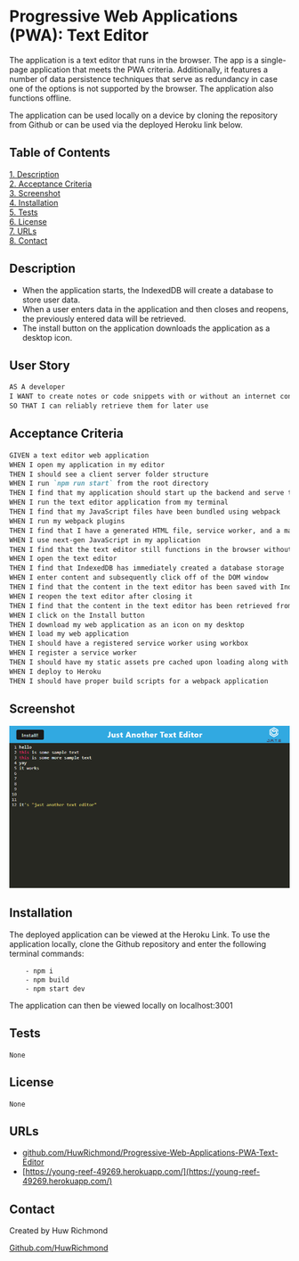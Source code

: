 # Progressive Web Applications (PWA): Text Editor

The application is a text editor that runs in the browser. The app is a single-page application that meets the PWA criteria. Additionally, it features a number of data persistence techniques that serve as redundancy in case one of the options is not supported by the browser. The application also functions offline.

The application can be used locally on a device by cloning the repository from Github or can be used via the deployed Heroku link below.

 ## Table of Contents  
[1. Description](#Description)  
[2. Acceptance Criteria](#Acceptance-Criteria)  
[3. Screenshot](#Screenshot)  
[4. Installation](#Installation)  
[5. Tests](#Tests)  
[6. License](#License)  
[7. URLs](#URLs)   
[8. Contact](#Contact)  

## Description

* When the application starts, the IndexedDB will create a database to store user data. 
* When a user enters data in the application and then closes and reopens, the previously entered data will be retrieved.
* The install button on the application downloads the application as a desktop icon.

## User Story

```md
AS A developer
I WANT to create notes or code snippets with or without an internet connection
SO THAT I can reliably retrieve them for later use
```

## Acceptance Criteria

```md
GIVEN a text editor web application
WHEN I open my application in my editor
THEN I should see a client server folder structure
WHEN I run `npm run start` from the root directory
THEN I find that my application should start up the backend and serve the client
WHEN I run the text editor application from my terminal
THEN I find that my JavaScript files have been bundled using webpack
WHEN I run my webpack plugins
THEN I find that I have a generated HTML file, service worker, and a manifest file
WHEN I use next-gen JavaScript in my application
THEN I find that the text editor still functions in the browser without errors
WHEN I open the text editor
THEN I find that IndexedDB has immediately created a database storage
WHEN I enter content and subsequently click off of the DOM window
THEN I find that the content in the text editor has been saved with IndexedDB
WHEN I reopen the text editor after closing it
THEN I find that the content in the text editor has been retrieved from our IndexedDB
WHEN I click on the Install button
THEN I download my web application as an icon on my desktop
WHEN I load my web application
THEN I should have a registered service worker using workbox
WHEN I register a service worker
THEN I should have my static assets pre cached upon loading along with subsequent pages and static assets
WHEN I deploy to Heroku
THEN I should have proper build scripts for a webpack application
```

## Screenshot

<img src="./assets/Screenshot.png">

## Installation
  
The deployed application can be viewed at the Heroku Link. To use the application locally, clone the Github repository and enter the following terminal commands:
```
    - npm i
    - npm build
    - npm start dev
```
The application can then be viewed locally on localhost:3001

## Tests 

    None

## License
   
    None

## URLs
 * [github.com/HuwRichmond/Progressive-Web-Applications-PWA-Text-Editor](https://github.com/HuwRichmond/Progressive-Web-Applications-PWA-Text-Editor)
 * [https://young-reef-49269.herokuapp.com/](https://young-reef-49269.herokuapp.com/)

## Contact

Created by Huw Richmond

[Github.com/HuwRichmond](https://github.com/HuwRichmond)